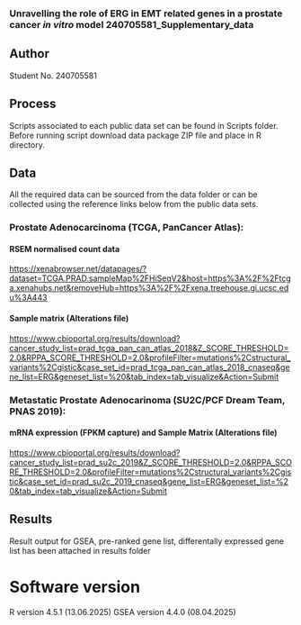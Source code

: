 ### Unravelling the role of ERG in EMT related genes in a prostate cancer _in vitro_ model 240705581_Supplementary_data
## Author 
Student No. 240705581
## Process
Scripts associated to each public data set can be found in Scripts folder. Before running script download data package ZIP file and place in R directory. 
## Data 
All the required data can be sourced from the data folder or can be collected using the reference links below from the public data sets. 
### Prostate Adenocarcinoma (TCGA, PanCancer Atlas):
#### RSEM normalised count data  
https://xenabrowser.net/datapages/?dataset=TCGA.PRAD.sampleMap%2FHiSeqV2&host=https%3A%2F%2Ftcga.xenahubs.net&removeHub=https%3A%2F%2Fxena.treehouse.gi.ucsc.edu%3A443
#### Sample matrix (Alterations file)
https://www.cbioportal.org/results/download?cancer_study_list=prad_tcga_pan_can_atlas_2018&Z_SCORE_THRESHOLD=2.0&RPPA_SCORE_THRESHOLD=2.0&profileFilter=mutations%2Cstructural_variants%2Cgistic&case_set_id=prad_tcga_pan_can_atlas_2018_cnaseq&gene_list=ERG&geneset_list=%20&tab_index=tab_visualize&Action=Submit
### Metastatic Prostate Adenocarinoma (SU2C/PCF Dream Team, PNAS 2019): 
#### mRNA expression (FPKM capture) and Sample Matrix (Alterations file)
https://www.cbioportal.org/results/download?cancer_study_list=prad_su2c_2019&Z_SCORE_THRESHOLD=2.0&RPPA_SCORE_THRESHOLD=2.0&profileFilter=mutations%2Cstructural_variants%2Cgistic&case_set_id=prad_su2c_2019_cnaseq&gene_list=ERG&geneset_list=%20&tab_index=tab_visualize&Action=Submit

## Results 
Result output for GSEA, pre-ranked gene list, differentally expressed gene list  has been attached in results folder 


# Software version 
R version 4.5.1 (13.06.2025)
GSEA version 4.4.0 (08.04.2025)
